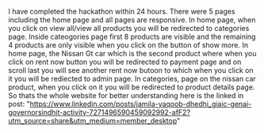 I have completed the hackathon within 24 hours. There were 5 pages including the home page and all pages are responsive. In home page, when you click on view all/view all products you will be redirected to categories page. Inside cateogories page first 8 products are visible and the remaining 4 products are only visible when you click on the button of show more. In home page, the Nissan Gt car which is the second product where when you click on  rent now button you will be redirected to payment page and on scroll last you will see another rent now butoon to which when you click on it you will be rediected to admin page. In categories, page on the nissan car product, when you click on it you will be redirected to product details page. So thats the whole website for better understanding here is the linked in post: "https://www.linkedin.com/posts/jamila-yaqoob-dhedhi_giaic-genai-governorsindhit-activity-7271496590459092992-afF2?utm_source=share&utm_medium=member_desktop" 
